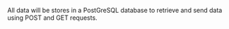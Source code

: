 All data will be stores in a PostGreSQL database to retrieve and send data using POST and GET requests.